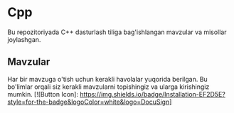 # Cpp

Bu repozitoriyada C++ dasturlash tiliga bag'ishlangan mavzular va misollar joylashgan.

## Mavzular

Har bir mavzuga o'tish uchun kerakli havolalar yuqorida berilgan. Bu bo'limlar orqali siz kerakli mavzularni topishingiz va ularga kirishingiz mumkin.
[![Button Icon]: https://img.shields.io/badge/Installation-EF2D5E?style=for-the-badge&logoColor=white&logo=DocuSign]
